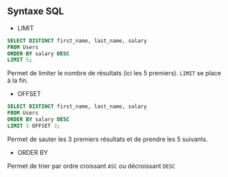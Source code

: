 ## Syntaxe SQL

- LIMIT

```SQL
SELECT DISTINCT first_name, last_name, salary
FROM Users
ORDER BY salary DESC
LIMIT 5;
```

Permet de limiter le nombre de résultats (ici les 5 premiers). `LIMIT` se place à la fin.

- OFFSET

```SQL
SELECT DISTINCT first_name, last_name, salary
FROM Users
ORDER BY salary DESC
LIMIT 5 OFFSET 3;
```

Permet de sauter les 3 premiers résultats et de prendre les 5 suivants.

- ORDER BY

Permet de trier par ordre croissant `ASC` ou décroissant `DESC`